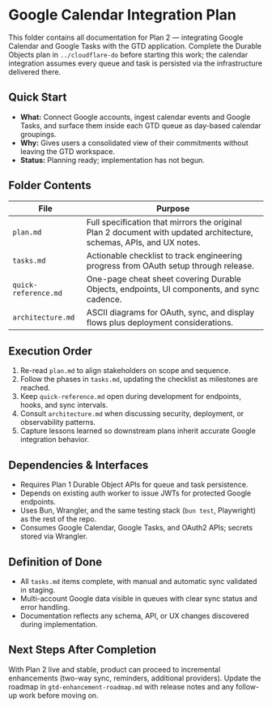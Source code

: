# Google Calendar Integration Plan

This folder contains all documentation for Plan 2 — integrating Google Calendar and Google Tasks with the GTD application. Complete the Durable Objects plan in `../cloudflare-do` before starting this work; the calendar integration assumes every queue and task is persisted via the infrastructure delivered there.

## Quick Start
- **What:** Connect Google accounts, ingest calendar events and Google Tasks, and surface them inside each GTD queue as day-based calendar groupings.
- **Why:** Gives users a consolidated view of their commitments without leaving the GTD workspace.
- **Status:** Planning ready; implementation has not begun.

## Folder Contents
| File | Purpose |
|------|---------|
| `plan.md` | Full specification that mirrors the original Plan 2 document with updated architecture, schemas, APIs, and UX notes. |
| `tasks.md` | Actionable checklist to track engineering progress from OAuth setup through release. |
| `quick-reference.md` | One-page cheat sheet covering Durable Objects, endpoints, UI components, and sync cadence. |
| `architecture.md` | ASCII diagrams for OAuth, sync, and display flows plus deployment considerations. |

## Execution Order
1. Re-read `plan.md` to align stakeholders on scope and sequence.
2. Follow the phases in `tasks.md`, updating the checklist as milestones are reached.
3. Keep `quick-reference.md` open during development for endpoints, hooks, and sync intervals.
4. Consult `architecture.md` when discussing security, deployment, or observability patterns.
5. Capture lessons learned so downstream plans inherit accurate Google integration behavior.

## Dependencies & Interfaces
- Requires Plan 1 Durable Object APIs for queue and task persistence.
- Depends on existing auth worker to issue JWTs for protected Google endpoints.
- Uses Bun, Wrangler, and the same testing stack (`bun test`, Playwright) as the rest of the repo.
- Consumes Google Calendar, Google Tasks, and OAuth2 APIs; secrets stored via Wrangler.

## Definition of Done
- All `tasks.md` items complete, with manual and automatic sync validated in staging.
- Multi-account Google data visible in queues with clear sync status and error handling.
- Documentation reflects any schema, API, or UX changes discovered during implementation.

## Next Steps After Completion
With Plan 2 live and stable, product can proceed to incremental enhancements (two-way sync, reminders, additional providers). Update the roadmap in `gtd-enhancement-roadmap.md` with release notes and any follow-up work before moving on.
